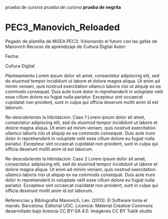 prueba de cursiva *prueba de cursiva* **prueba de negrita**
# PEC3_Manovich_Reloaded
Pegado de plantilla de MGEA
PEC3: Visionando el futuro con las gafas de Manovich
Recurso de aprendizaje de Cultura Digital
Autor:

Fecha:

Cultura Digital

Planteamiento
Lorem ipsum dolor sit amet, consectetur adipiscing elit, sed do eiusmod tempor incididunt ut labore et dolore magna aliqua. Ut enim ad minim veniam, quis nostrud exercitation ullamco laboris nisi ut aliquip ex ea commodo consequat. Duis aute irure dolor in reprehenderit in voluptate velit esse cillum dolore eu fugiat nulla pariatur. Excepteur sint occaecat cupidatat non proident, sunt in culpa qui officia deserunt mollit anim id est laborum.

Re-descubriendo la hibridacion: Caso 1
Lorem ipsum dolor sit amet, consectetur adipiscing elit, sed do eiusmod tempor incididunt ut labore et dolore magna aliqua. Ut enim ad minim veniam, quis nostrud exercitation ullamco laboris nisi ut aliquip ex ea commodo consequat. Duis aute irure dolor in reprehenderit in voluptate velit esse cillum dolore eu fugiat nulla pariatur. Excepteur sint occaecat cupidatat non proident, sunt in culpa qui officia deserunt mollit anim id est laborum.

Re-descubriendo la hibridacion: Caso 2
Lorem ipsum dolor sit amet, consectetur adipiscing elit, sed do eiusmod tempor incididunt ut labore et dolore magna aliqua. Ut enim ad minim veniam, quis nostrud exercitation ullamco laboris nisi ut aliquip ex ea commodo consequat. Duis aute irure dolor in reprehenderit in voluptate velit esse cillum dolore eu fugiat nulla pariatur. Excepteur sint occaecat cupidatat non proident, sunt in culpa qui officia deserunt mollit anim id est laborum.

Referencias y Bibliografía
Manovich, Lev. (2013). El Software toma el mando. Barcelona: Editorial UOC.
Licencia: Material Creative Commons desarrollado bajo licencia CC BY-SA 4.0. Imágenes CC BY Tubik studio
